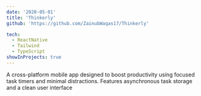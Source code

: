 ```yaml
---
date: '2020-05-01'
title: 'Thinkerly'
github: 'https://github.com/ZainubWaqas17/Thinkerly'

tech:
  - ReactNative
  - Tailwind
  - TypeScript
showInProjects: true
---
```


A cross-platform mobile app designed to boost productivity using focused task timers and minimal distractions. Features asynchronous task storage and a clean user interface
